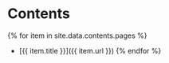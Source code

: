 # Contents

{% for item in site.data.contents.pages %}
- [{{ item.title }}]({{ item.url }})
{% endfor %}
